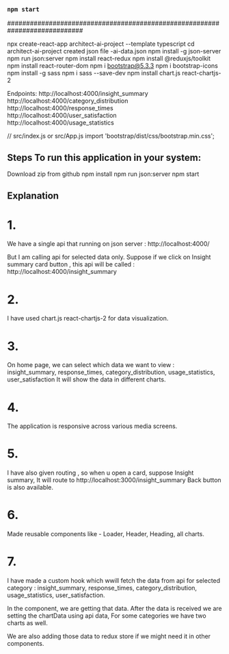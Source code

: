 ### `npm start`

############################################################################

npx create-react-app architect-ai-project --template typescript
cd architect-ai-project
created json file -ai-data.json
npm install -g json-server
npm run json:server
npm install react-redux
npm install @reduxjs/toolkit
npm install react-router-dom
npm i bootstrap@5.3.3
npm i bootstrap-icons
npm install -g sass
npm i sass --save-dev
npm install chart.js react-chartjs-2

Endpoints:
http://localhost:4000/insight_summary
http://localhost:4000/category_distribution
http://localhost:4000/response_times
http://localhost:4000/user_satisfaction
http://localhost:4000/usage_statistics

// src/index.js or src/App.js
import 'bootstrap/dist/css/bootstrap.min.css';

## Steps To run this application in your system:

Download zip from github
npm install
npm run json:server
npm start

## Explanation

# 1.

We have a single api that running on json server :
http://localhost:4000/

But I am calling api for selected data only.
Suppose if we click on Insight summary card button , this api will be called :
http://localhost:4000/insight_summary

# 2.

I have used chart.js react-chartjs-2 for data visualization.

# 3.

On home page, we can select which data we want to view :
insight_summary, response_times, category_distribution, usage_statistics, user_satisfaction
It will show the data in different charts.

# 4.

The application is responsive across various media screens.

# 5.

I have also given routing , so when u open a card, suppose Insight summary,
It will route to http://localhost:3000/insight_summary
Back button is also available.

# 6.

Made reusable components like - Loader, Header, Heading, all charts.

# 7.

I have made a custom hook which wwill fetch the data from api for selected category :
insight_summary, response_times, category_distribution, usage_statistics, user_satisfaction.

In the component, we are getting that data. After the data is received we are setting the chartData using api data, For some categories we have two charts as well.

We are also adding those data to redux store if we might need it in other components.
